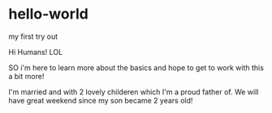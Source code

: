 # hello-world
my first try out

Hi Humans! LOL

SO i'm here to learn more about the basics and hope to get to work with this a bit more!

I'm married and with 2 lovely childeren which I'm a proud father of. We will have great weekend
since my son became 2 years old!
